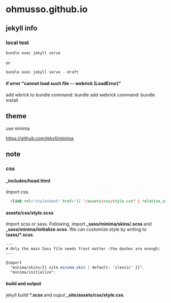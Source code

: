 # ohmusso.github.io

## jekyll info

### local test

``` powershell
bundle exec jekyll serve
```

or

``` powershell
bundle exec jekyll serve --draft
```

#### if error "cannot load such file -- webrick (LoadError)"

add wbrick to bundle
command: bundle add webrick
command: bundle install

## theme

use minima

<https://github.com/jekyll/minima>

## note

### css

#### _includes/head.html

Import css.

```html
  <link rel="stylesheet" href="{{ "/assets/css/style.css" | relative_url }}">
```

#### assets/css/style.scss

Import scss or sass.
Following, import **\_sass/minima/skins/\.scss** and **\_sass/minima/initialize.scss**.
We can customize style by writing to **\sass/\*.scss**.

```scss
---
# Only the main Sass file needs front matter (the dashes are enough)
---

@import
  "minima/skins/{{ site.minima.skin | default: 'classic' }}",
  "minima/initialize";
```

#### build and output

jekyll build **\*.scss** and ouput **\_site/assets/css/style\.css**.
